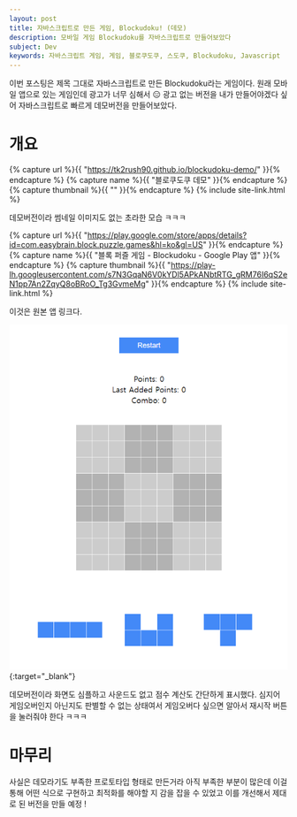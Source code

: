 ```yaml
---
layout: post
title: 자바스크립트로 만든 게임, Blockudoku! (데모)
description: 모바일 게임 Blockudoku를 자바스크립트로 만들어보았다
subject: Dev
keywords: 자바스크립트 게임, 게임, 블로쿠도쿠, 스도쿠, Blockudoku, Javascript
---
```


이번 포스팅은 제목 그대로 자바스크립트로 만든 Blockudoku라는 게임이다.
원래 모바일 앱으로 있는 게임인데 광고가 너무 심해서 😑 광고 없는 버전을 내가 만들어야겠다 싶어
자바스크립트로 빠르게 데모버전을 만들어보았다.

# 개요

{% capture url %}{{ "https://tk2rush90.github.io/blockudoku-demo/" }}{% endcapture %}
{% capture name %}{{ "블로쿠도쿠 데모" }}{% endcapture %}
{% capture thumbnail %}{{ "" }}{% endcapture %}
{% include site-link.html %}

데모버전이라 썸네일 이미지도 없는 초라한 모습 ㅋㅋㅋ

{% capture url %}{{ "https://play.google.com/store/apps/details?id=com.easybrain.block.puzzle.games&hl=ko&gl=US" }}{% endcapture %}
{% capture name %}{{ "블록 퍼즐 게임 - Blockudoku - Google Play 앱" }}{% endcapture %}
{% capture thumbnail %}{{ "https://play-lh.googleusercontent.com/s7N3GqaN6V0kYDl5APkANbtRTG_gRM76I6qS2eN1pp7An2ZqyQ8oBRoO_Tg3GvmeMg" }}{% endcapture %}
{% include site-link.html %}

이것은 원본 앱 링크다.

[![미리보기](/assets/images/blockudoku.png)](/assets/images/blockudoku.png){:target="_blank"}

데모버전이라 화면도 심플하고 사운드도 없고 점수 계산도 간단하게 표시했다.
심지어 게임오버인지 아닌지도 판별할 수 없는 상태여서
게임오버다 싶으면 알아서 재시작 버튼을 눌러줘야 한다 ㅋㅋㅋ

# 마무리

사실은 데모라기도 부족한 프로토타입 형태로 만든거라 아직 부족한 부분이 많은데
이걸 통해 어떤 식으로 구현하고 최적화를 해야할 지 감을 잡을 수 있었고
이를 개선해서 제대로 된 버전을 만들 예정 !
